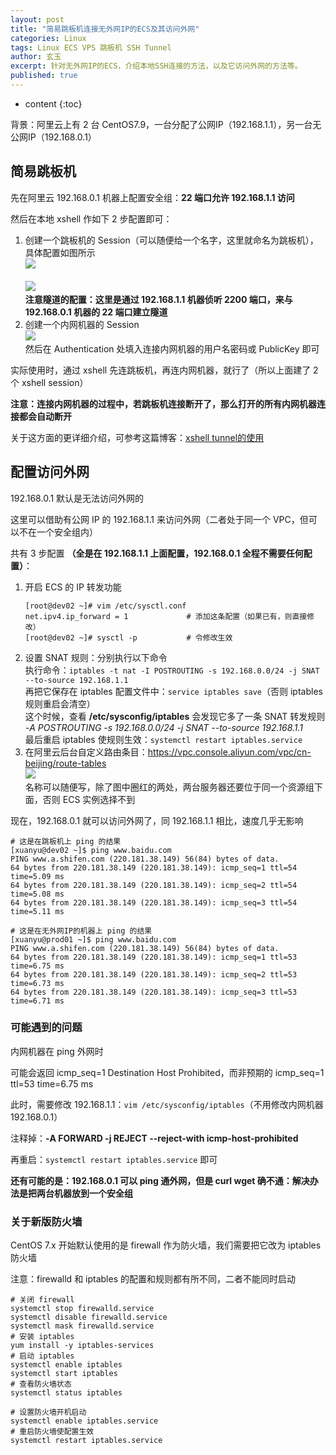 ```yaml
---
layout: post
title: "简易跳板机连接无外网IP的ECS及其访问外网"
categories: Linux
tags: Linux ECS VPS 跳板机 SSH Tunnel
author: 玄玉
excerpt: 针对无外网IP的ECS，介绍本地SSH连接的方法，以及它访问外网的方法等。
published: true
---
```


* content
{:toc}


背景：阿里云上有 2 台 CentOS7.9，一台分配了公网IP（192.168.1.1），另一台无公网IP（192.168.0.1）

## 简易跳板机

先在阿里云 192.168.0.1 机器上配置安全组：**22 端口允许 192.168.1.1 访问**

然后在本地 xshell 作如下 2 步配置即可：

1. 创建一个跳板机的 Session（可以随便给一个名字，这里就命名为跳板机），具体配置如图所示<br/>
   ![](https://gcore.jsdelivr.net/gh/jadyer/mydata/img/blog/2024/2024-04-26-aliyun-ecs-dnat-snat-01.png)<br/><br/>
   ![](https://gcore.jsdelivr.net/gh/jadyer/mydata/img/blog/2024/2024-04-26-aliyun-ecs-dnat-snat-02.png)<br/>
   **注意隧道的配置：这里是通过 192.168.1.1 机器侦听 2200 端口，来与 192.168.0.1 机器的 22 端口建立隧道**
2. 创建一个内网机器的 Session<br/>
   ![](https://gcore.jsdelivr.net/gh/jadyer/mydata/img/blog/2024/2024-04-26-aliyun-ecs-dnat-snat-03.png)<br/>
   然后在 Authentication 处填入连接内网机器的用户名密码或 PublicKey 即可

实际使用时，通过 xshell 先连跳板机，再连内网机器，就行了（所以上面建了 2 个 xshell session）

**注意：连接内网机器的过程中，若跳板机连接断开了，那么打开的所有内网机器连接都会自动断开**

关于这方面的更详细介绍，可参考这篇博客：[xshell tunnel的使用](https://www.cnblogs.com/oxspirt/p/10260053.html)

## 配置访问外网

192.168.0.1 默认是无法访问外网的

这里可以借助有公网 IP 的 192.168.1.1 来访问外网（二者处于同一个 VPC，但可以不在一个安全组内）

共有 3 步配置 **（全是在 192.168.1.1 上面配置，192.168.0.1 全程不需要任何配置）**：

1. 开启 ECS 的 IP 转发功能<br/>
   ```shell
   [root@dev02 ~]# vim /etc/sysctl.conf
   net.ipv4.ip_forward = 1             # 添加这条配置（如果已有，则直接修改）
   [root@dev02 ~]# sysctl -p           # 令修改生效
   ```
2. 设置 SNAT 规则：分别执行以下命令<br/>
   执行命令：`iptables -t nat -I POSTROUTING -s 192.168.0.0/24 -j SNAT --to-source 192.168.1.1`<br/>
   再把它保存在 iptables 配置文件中：`service iptables save`（否则 iptables 规则重启会清空）<br/>
   这个时候，查看 **/etc/sysconfig/iptables** 会发现它多了一条 SNAT 转发规则<br/>
   *-A POSTROUTING -s 192.168.0.0/24 -j SNAT --to-source 192.168.1.1*<br/>
   最后重启 iptables 使规则生效：`systemctl restart iptables.service`
3. 在阿里云后台自定义路由条目：<https://vpc.console.aliyun.com/vpc/cn-beijing/route-tables><br/>
   ![](https://gcore.jsdelivr.net/gh/jadyer/mydata/img/blog/2024/2024-04-26-aliyun-ecs-dnat-snat-04.png)<br/>
   名称可以随便写，除了图中圈红的两处，两台服务器还要位于同一个资源组下面，否则 ECS 实例选择不到

现在，192.168.0.1 就可以访问外网了，同 192.168.1.1 相比，速度几乎无影响

```shell
# 这是在跳板机上 ping 的结果
[xuanyu@dev02 ~]$ ping www.baidu.com
PING www.a.shifen.com (220.181.38.149) 56(84) bytes of data.
64 bytes from 220.181.38.149 (220.181.38.149): icmp_seq=1 ttl=54 time=5.09 ms
64 bytes from 220.181.38.149 (220.181.38.149): icmp_seq=2 ttl=54 time=5.08 ms
64 bytes from 220.181.38.149 (220.181.38.149): icmp_seq=3 ttl=54 time=5.11 ms

# 这是在无外网IP的机器上 ping 的结果
[xuanyu@prod01 ~]$ ping www.baidu.com
PING www.a.shifen.com (220.181.38.149) 56(84) bytes of data.
64 bytes from 220.181.38.149 (220.181.38.149): icmp_seq=1 ttl=53 time=6.75 ms
64 bytes from 220.181.38.149 (220.181.38.149): icmp_seq=2 ttl=53 time=6.73 ms
64 bytes from 220.181.38.149 (220.181.38.149): icmp_seq=3 ttl=53 time=6.71 ms
```

### 可能遇到的问题

内网机器在 ping 外网时

可能会返回 icmp_seq=1 Destination Host Prohibited，而非预期的 icmp_seq=1 ttl=53 time=6.75 ms

此时，需要修改 192.168.1.1：`vim /etc/sysconfig/iptables`（不用修改内网机器 192.168.0.1）

注释掉：**-A FORWARD -j REJECT --reject-with icmp-host-prohibited**

再重启：`systemctl restart iptables.service` 即可

**还有可能的是：192.168.0.1 可以 ping 通外网，但是 curl wget 确不通：解决办法是把两台机器放到一个安全组**

### 关于新版防火墙

CentOS 7.x 开始默认使用的是 firewall 作为防火墙，我们需要把它改为 iptables 防火墙

注意：firewalld 和 iptables 的配置和规则都有所不同，二者不能同时启动

```shell
# 关闭 firewall
systemctl stop firewalld.service
systemctl disable firewalld.service
systemctl mask firewalld.service
# 安装 iptables
yum install -y iptables-services
# 启动 iptables
systemctl enable iptables
systemctl start iptables
# 查看防火墙状态
systemctl status iptables

# 设置防火墙开机启动
systemctl enable iptables.service
# 重启防火墙使配置生效
systemctl restart iptables.service
```